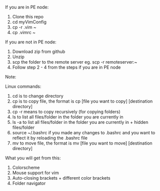 If you are in PE node:

1. Clone this repo
2. cd myVimConfig
3. cp -r .vim ~
4. cp .vimrc ~

If you are not in PE node:

1. Download zip from github
2. Unzip
3. scp the folder to the remote server eg. scp -r <folder> remoteserver:~
4. Follow step 2 - 4 from the steps if you are in PE node

Note:

Linux commands:

1. cd is to change directory
2. cp is to copy file, the format is cp [file you want to copy] [destination directory]
3. cp -r means to copy recursively (for copying folders)
4. ls to list all files/folder in the folder you are currently in
5. ls -a to list all files/folder in the folder you are currently in + hidden files/folder
6. source ~/.bashrc if you made any changes to .bashrc and you want to reflect it by reloading the .bashrc file
7. mv to move file, the format is mv [file you want to move] [destination directory]

What you will get from this:
1. Colorscheme
2. Mouse support for vim
3. Auto-closing brackets + different color brackets 
4. Folder navigator
